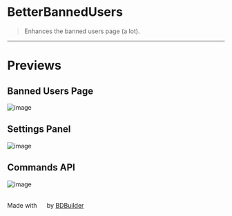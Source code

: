# BetterBannedUsers

> Enhances the banned users page (a lot).
<hr/>

# Previews

## Banned Users Page
![image](https://raw.githubusercontent.com/Strencher/BetterDiscordStuff/master/BetterBannedUsers/assets/preview.png)
<br/>

## Settings Panel
![image](https://raw.githubusercontent.com/Strencher/BetterDiscordStuff/master/BetterBannedUsers/assets/settings.png)
<br/>

## Commands API
![image](https://raw.githubusercontent.com/Strencher/BetterDiscordStuff/master/BetterBannedUsers/assets/commands.png)

<br/>
<span>Made with <img src="https://discord.com/assets/0483f2b648dcc986d01385062052ae1c.svg" width="15" /> by <a href="https://github.com/BetterDiscordBuilder/bdbuilder">BDBuilder</a></span>
